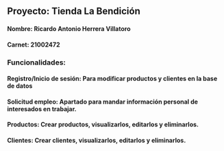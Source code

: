 
## Proyecto: Tienda La Bendición
#### Nombre: Ricardo Antonio Herrera Villatoro
#### Carnet: 21002472


### Funcionalidades:
#### Registro/Inicio de sesión: Para modificar productos y clientes en la base de datos
#### Solicitud empleo: Apartado para mandar información personal de interesados en trabajar.
#### Productos: Crear productos, visualizarlos, editarlos y eliminarlos.
#### Clientes: Crear clientes, visualizarlos, editarlos y eliminarlos.
